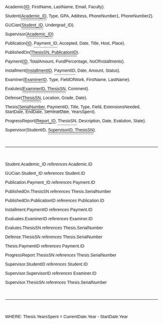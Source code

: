 Academic(<span class="primary">ID</span>, FirstName, LastName, Email, Faculty).

Student(<span class="foreign primary">Academic_ID</span>, Type, GPA, Address, PhoneNumber1, PhoneNumber2).

GUCian(<span class="foreign primary">Student_ID</span>, Undergrad_ID).

Supervisor(<span class="foreign primary">Academic_ID</span>)

Publication(<span class="primary">ID</span>, <span class="foreign">Payment_ID</span>, Accepted, Date, Title, Host, Place).

PublishedOn(<span class="foreign primary">ThesisSN, PublicationID</span>).

Payment(<span class="primary">ID</span>, TotalAmount, FundPercentage, NoOfInstallments).

Installment(<span class="primary">InstallmentID</span>, <span class="foreign">PaymentID</span>, Date, Amount, Status).

Examiner(<span class="primary">ExaminerID</span>, Type, FieldOfWork, FirstName, LastName).

Evalutes(<span class="foreign primary">ExaminerID, ThesisSN</span>, Comment).

Defense(<span class="primary foreign">ThesisSN</span>, Location, Grade, Date).

Thesis(<span class="primary">SerialNumber</span>, <span class="foreign">PaymentID</span>, Title, Type, Field, ExtensionsNeeded, StartDate, EndDate, SeminarDate, YearsSpent).

ProgressReport(<span class="primary">Report_ID</span>, <span class="foreign">ThesisSN</span>, Description, Date, Evalution, State).

Supervisor(StudentID, <span class="foreign primary">SupervisorID, ThesisSN</span>).

<div style="height: 20px;"></div>
<hr/>
<div style="height: 20px;"></div>

Student.Academic_ID *references* Academic.ID

GUCian.Student_ID *references* Student.ID

Publication.Payment_ID *references* Payment.ID

PublishedOn.ThesisSN *references* Thesis.SerialNumber

PublishedOn.PublicationID *references* Publication.ID

Installment.PaymentID *references* Payment.ID

Evaluates.ExaminerID *references* Examiner.ID

Evalutes.ThesisSN *references* Thesis.SerialNumber

Defense.ThesisSN *references* Thesis.SerialNumber

Thesis.PaymentID *references* Payment.ID

ProgressReport.ThesisSN *references* Thesis.SerialNumber

Supervisor.StudentID *references* Student.ID

Supervisor.SupervisorID *references* Examiner.ID

Supervisor.ThesisSN *references* Thesis.SerialNumber

<div style="height: 20px;"></div>
<hr/>
<div style="height: 20px;"></div>

WHERE: Thesis.YearsSpent = CurrentDate.Year - StartDate.Year

<style>

    * {
        font-family: 'Arial';
        text-underline-offset: 3px;
    }

    .foreign {
        border-bottom: 1px dashed;
        padding-bottom: 5px;
    }

    .primary {
        text-decoration: underline;
    }


</style>